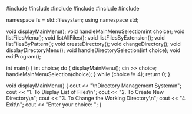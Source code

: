 #include <iostream>
#include <filesystem>
#include <vector>
#include <regex>
#include <string>
#include <cstdlib> 

namespace fs = std::filesystem;
using namespace std;

void displayMainMenu();
void handleMainMenuSelection(int choice);
void listFilesMenu();
void listAllFiles();
void listFilesByExtension();
void listFilesByPattern();
void createDirectory();
void changeDirectory();
void displayDirectoryMenu();
void handleDirectorySelection(int choice);
void exitProgram();

int main() {
    int choice;
    do {
        displayMainMenu();
        cin >> choice;
        handleMainMenuSelection(choice);
    } while (choice != 4);
    return 0;
}

void displayMainMenu() {
    cout << "\nDirectory Management System\n";
    cout << "1. To Display List of Files\n";
    cout << "2. To Create New Directory\n";
    cout << "3. To Change the Working Directory\n";
    cout << "4. Exit\n";
    cout << "Enter your choice: ";
}


